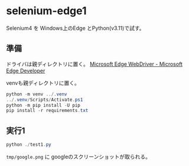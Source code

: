 # selenium-edge1

Selenium4 を Windows上のEdge とPython(v3.11)で試す。

## 準備

ドライバは親ディレクトリに置く。
[Microsoft Edge WebDriver - Microsoft Edge Developer](https://developer.microsoft.com/ja-jp/microsoft-edge/tools/webdriver/)

venvも親ディレクトリに置く。

```powershell
python -m venv ../.venv
../.venv/Scripts/Activate.ps1
python -m pip install -U pip
pip install -r requirements.txt
```

## 実行1

```powershell
python ./test1.py
```

`tmp/google.png` に googleのスクリーンショットが取られる。
